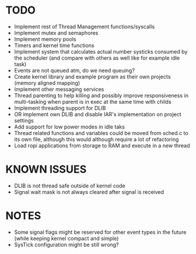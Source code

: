 TODO
====

- Implement rest of Thread Management functions/syscalls
- Implement mutex and semaphores
- Implement memory pools
- Timers and kernel time functions
- Implement system that calculates actual number systicks consumed by
  the scheduler (and compare with others as well like for example idle task)
- Events are not queued atm, do we need queuing?
- Create kernel library and example program as their own projects
  (memory aligned mapping)
- Implement other messaging services
- Thread parenting to help killing and possibly improve responsiveness in
  multi-tasking when parent is in exec at the same time with childs
- Implement threading support for DLIB
- OR implement own DLIB and disable IAR's implementation on project settings
- Add support for low power modes in idle taks
- Thread related functions and variables could be moved
  from sched.c to its own file, although this would although require
  a lot of refactoring
- Load ropi applications from storage to RAM and execute in a new thread


KNOWN ISSUES
============

- DLIB is not thread safe outside of kernel code
- Signal wait mask is not always cleared after signal is received


NOTES
=====

- Some signal flags might be reserved for other event types in the future
  (while keeping kernel compact and simple)
- SysTick configuration might be still wrong?
